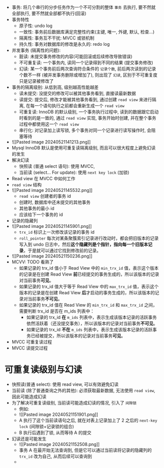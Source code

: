 - 事务: 将几个串行的分步任务作为一个不可分割的整体 `事务` 去执行, 要不然就全部执行, 要不然就全部都不执行(回滚)
- 事务特性
	- 原子性: undo log
	- 一致性: 事务前后数据库满足完整性约束(主键, 唯一, 外键, 默认, 检查...)
	- 隔离性: 事务互不干扰: MVCC 或锁机制
	- 持久性: 事务对数据库的修改是永久的: redo log
- 并发事务 (隔离性的问题):
	- 脏读: 未提交事务修改的内容(可能回滚或后续修改导致错误)
	- 不可重复读: 一个事务内, 读同一个记录得到不同的结果 (提交事务修改)
	- 幻读: 某一个事务前后两次查询符合条件的 `记录个数`, 前后两次读到的记录个数不一样 (被并发事务删除或增加了), 则出现了 `幻读`, 区别于不可重复度只是记录被修改了
- 事务的隔离级别: 从低到高, 级别越高性能越差
	- 读未提交: 没提交的修改可以被其他事务看到, 直接读最新数据
	- 读提交: 提交后, 修改才能被其他事务看到, 通过创建 `read view` 来进行隔离, 在每一个语句执行之前都会重新生成一个 `read view`
	- 可重复读: InnoDB 的默认级别, 一个事务执行过程中, 读到的数据跟它启动时看到的是一致的, 通过 `read view` 实现, 事务开始时创建, 并在整个事务过程中都使用这一个 `read view`
	- 串行化: 对记录加上读写锁, 多个事务对同一个记录进行读写操作时, 会阻塞等待
- ![[Pasted image 20240521141213.png]]
- Mysql InnoDB 默认是使用可重复读隔离级别, 而且可以很大程度上避免幻读的发生
- 解决幻读
	- 快照读 (普通 select 语句): 使用 MVCC, 
	- 当前读 (select... For update): 使用 `next key lock` (加锁)
- Read view 在 MVCC 中如何工作
- `read view` 结构
- ![[Pasted image 20240521145532.png]]
	- `read view` 创建者的事务 id
	- 创建时, 数据库中还未提交的其他事务
	- 其他事务的最小 id
	- 应该给下一个事务的 id
- 记录的隐藏列
- ![[Pasted image 20240521145901.png]]
	- `trx_id` 标识上一次修改该记录的事务 id
	- `roll_pointer` 每次对某条聚簇索引记录进行改动时，都会把旧版本的记录写入到 undo 日志中，然后**这个隐藏列是个指针，指向每一个旧版本记录**，于是就可以通过它找到修改前的记录。
- ![[Pasted image 20240521150236.png]]
- MCVV: TODO 看熟了
	- 如果记录的 trx_id 值小于 Read View 中的 `min_trx_id` 值，表示这个版本的记录是在创建 Read View **前**已经提交的事务生成的，所以该版本的记录对当前事务**可见**。
	- 如果记录的 trx_id 值大于等于 Read View 中的 `max_trx_id` 值，表示这个版本的记录是在创建 Read View **后**才启动的事务生成的，所以该版本的记录对当前事务**不可见**。
	- 如果记录的 trx_id 值在 Read View 的 `min_trx_id` 和 `max_trx_id` 之间，需要判断 trx_id 是否在 m_ids 列表中：
	    - 如果记录的 trx_id **在** `m_ids` 列表中，表示生成该版本记录的活跃事务依然活跃着（还没提交事务），所以该版本的记录对当前事务**不可见**。
	    - 如果记录的 trx_id **不在** `m_ids` 列表中，表示生成该版本记录的活跃事务已经被提交，所以该版本的记录对当前事务**可见**。
- MVCC 可重复读过程
- MVCC 读提交过程


# 可重复读级别与幻读
- 快照读(普通 select): 使用 read view, 可以有效避免幻读
- 当前读 (除了普通查询之外的其他): 必须获取最新数据, 无法使用 `read view`, 因此可能造成幻读
- 为了解决可重复读级别, 当前读可能造成幻读的情况, 引入了 `间隙锁`
	- 例如:
	- ![[Pasted image 20240521151901.png]]
	- A 执行了这个当前读语句之后, 就在对表上记录加上了 2 之后的 `next-key lock` (间隙锁+记录锁的组合)
	- B 执行后遇到了锁, 从而等待 A 的提交
- 幻读还是可能发生
	- ![[Pasted image 20240521152508.png]]
	- 事务 A 在最开始无法查询到, 但是它可以通过当前读将记录的隐藏列的 `trx_id` 改为自己, 从而后续可以查询到
	- 